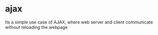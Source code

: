 # ajax
Its a simple use case of AJAX, where web server and client communicate without reloading the webpage
